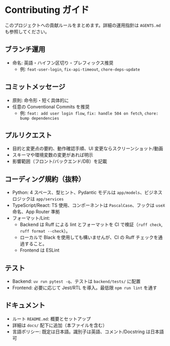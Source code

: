 # Contributing ガイド

このプロジェクトへの貢献ルールをまとめます。詳細の運用指針は `AGENTS.md` も参照してください。

## ブランチ運用

- 命名: 英語・ハイフン区切り・プレフィックス推奨
  - 例: `feat-user-login`, `fix-api-timeout`, `chore-deps-update`

## コミットメッセージ

- 原則: 命令形・短く具体的に
- 任意の Conventional Commits を推奨
  - 例: `feat: add user login flow`, `fix: handle 504 on fetch`, `chore: bump dependencies`

## プルリクエスト

- 目的と変更点の要約、動作確認手順、UI 変更ならスクリーンショット/動画
- スキーマや環境変数の変更があれば明示
- 影響範囲（フロント/バックエンド/DB）を記載

## コーディング規約（抜粋）

- Python: 4 スペース、型ヒント、Pydantic モデルは `app/models`、ビジネスロジックは `app/services`
- TypeScript/React: TS 使用、コンポーネントは `PascalCase`、フックは `useX` 命名、App Router 準拠
- フォーマット/Lint:
  - Backend は Ruff による lint とフォーマットを CI で検証（`ruff check`, `ruff format --check`）。
  - ローカルで Black を使用しても構いませんが、CI の Ruff チェックを通過すること。
  - Frontend は ESLint

## テスト

- Backend: `uv run pytest -q`、テストは `backend/tests/` に配置
- Frontend: 必要に応じて Jest/RTL を導入。最低限 `npm run lint` を通す

## ドキュメント

- ルート `README.md`: 概要とセットアップ
- 詳細は `docs/` 配下に追加（本ファイルを含む）
- 言語ポリシー: 既定は日本語。識別子は英語、コメント/Docstring は日本語可
